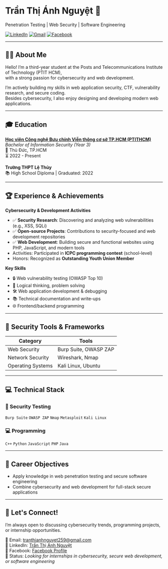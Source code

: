 # Trần Thị Ánh Nguyệt 🌸

Penetration Testing | Web Security | Software Engineering

[![LinkedIn](https://img.shields.io/badge/LinkedIn-blue?logo=linkedin)](https://www.linkedin.com/in/tr%E1%BA%A7n-th%E1%BB%8B-%C3%A1nh-nguy%E1%BB%87t-735348283/)
[![Gmail](https://img.shields.io/badge/Email-red?logo=gmail)](mailto:tranthianhnguyet259@gmail.com)
[![Facebook](https://img.shields.io/badge/Facebook-1877F2?logo=facebook&logoColor=white)](https://www.facebook.com/share/1EvwGWY36K/)

---

## 👩‍💻 About Me

Hello! I’m a third-year student at the Posts and Telecommunications Institute of Technology (PTIT HCM),  
with a strong passion for cybersecurity and web development.

I’m actively building my skills in web application security, CTF, vulnerability research, and secure coding.  
Besides cybersecurity, I also enjoy designing and developing modern web applications.

---

## 🎓 Education

**[Học viện Công nghệ Bưu chính Viễn thông cơ sở TP.HCM (PTITHCM)](https://ptithcm.edu.vn/)**  
_Bachelor of Information Security (Year 3)_  
📍 Thủ Đức, TP.HCM  
⏳ 2022 - Present  


**Trường THPT Lệ Thủy**  
📚 High School Diploma | Graduated: 2022  

---

## 🏆 Experience & Achievements

**Cybersecurity & Development Activities**
- ✅ **Security Research**: Discovering and analyzing web vulnerabilities (e.g., XSS, SQLi)
- ✅ **Open-source Projects**: Contributions to security-focused and web development repositories
- ✅ **Web Development**: Building secure and functional websites using PHP, JavaScript, and modern tools
- Activities: Participated in **ICPC programming contest** (school-level)  
- Honors: Recognized as **Outstanding Youth Union Member**

**Key Skills**
- 🔒 Web vulnerability testing (OWASP Top 10)
- 🧠 Logical thinking, problem solving
- 🛠 Web application development & debugging
- 📚 Technical documentation and write-ups
- 🌐 Frontend/backend programming

---

## 🧰 Security Tools & Frameworks

| Category             | Tools                                 |
|----------------------|----------------------------------------|
| Web Security         | Burp Suite, OWASP ZAP                  |
| Network Security     | Wireshark, Nmap                        |             
| Operating Systems    | Kali Linux, Ubuntu                     |

---

## 💻 Technical Stack

### 🔐 Security Testing
`Burp Suite` `OWASP ZAP` `Nmap` `Metasploit` `Kali Linux`

### 💻 Programming
`C++` `Python` `JavaScript` `PHP` `Java`

---

## 🎯 Career Objectives

- Apply knowledge in web penetration testing and secure software engineering  
- Combine cybersecurity and web development for full-stack secure applications  

---

## 🤝 Let's Connect!

I’m always open to discussing cybersecurity trends, programming projects, or internship opportunities.

📧 Email: [tranthianhnguyet259@gmail.com](mailto:tranthianhnguyet259@gmail.com)  
💼 LinkedIn: [Trần Thị Ánh Nguyệt](https://www.linkedin.com/in/tr%E1%BA%A7n-th%E1%BB%8B-%C3%A1nh-nguy%E1%BB%87t-735348283/)  
📘 Facebook: [Facebook Profile](https://www.facebook.com/share/1EvwGWY36K/)  
📌 Status: _Looking for internships in cybersecurity, secure web development, or software engineering_
